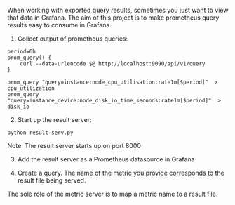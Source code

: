 When working with exported query results, sometimes you just want to view that data in Grafana. The aim of this project is to make prometheus query results easy to consume in Grafana.  

1. Collect output of prometheus queries:
~~~
period=6h
prom_query() {
    curl --data-urlencode $@ http://localhost:9090/api/v1/query
}

prom_query "query=instance:node_cpu_utilisation:rate1m[$period]"  > cpu_utilization
prom_query "query=instance_device:node_disk_io_time_seconds:rate1m[$period]"  > disk_io
~~~

2. Start up the result server:

~~~
python result-serv.py
~~~

Note: The result server starts up on port 8000

3. Add the result server as a Prometheus datasource in Grafana

4. Create a query.  The name of the metric you provide corresponds to the result file being served.  

The sole role of the metric server is to map a metric name to a result file.  
